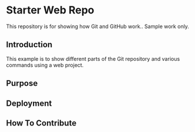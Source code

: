 # Starter Web Repo

This repository is for showing how Git and GitHub work.. Sample work only.

## Introduction 

This example is to show different parts of the Git repository and various commands using a web project.

## Purpose

## Deployment

## How To Contribute